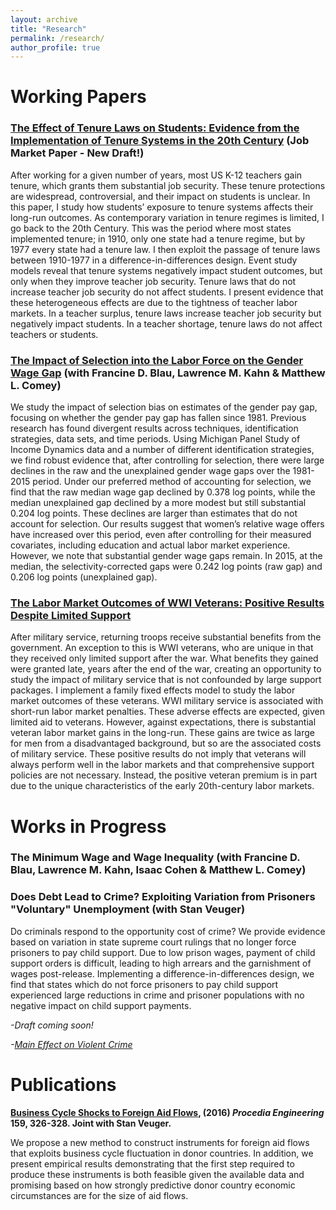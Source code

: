 ```yaml
---
layout: archive
title: "Research"
permalink: /research/
author_profile: true
---
```


# Working Papers

### [The Effect of Tenure Laws on Students: Evidence from the Implementation of Tenure Systems in the 20th Century](https://github.com/nboboshko/nboboshko.github.io/raw/master/files/boboshko_jmp.pdf) (Job Market Paper - New Draft!)

After working for a given number of years, most US K-12 teachers gain tenure, which grants them substantial job security. These tenure protections are widespread, controversial, and their impact on students is unclear. In this paper, I study how students’ exposure to tenure systems affects their long-run outcomes. As contemporary variation in tenure regimes is limited, I go back to the 20th Century. This was the period where most states implemented tenure; in 1910, only one state had a tenure regime, but by 1977 every state had a tenure law. I then exploit the passage of tenure laws between 1910-1977 in a difference-in-differences design. Event study models reveal that tenure systems negatively impact student outcomes, but only when they improve teacher job security. Tenure laws that do not increase teacher job security do not affect students. I present evidence that these heterogeneous effects are due to the tightness of teacher labor markets. In a teacher surplus, tenure laws increase teacher job security but negatively impact students. In a teacher shortage, tenure laws do not affect teachers or students.

### [The Impact of Selection into the Labor Force on the Gender Wage Gap](https://www.nber.org/papers/w28855) (with Francine D. Blau, Lawrence M. Kahn & Matthew L. Comey)

We study the impact of selection bias on estimates of the gender pay gap, focusing on whether the gender pay gap has fallen since 1981. Previous research has found divergent results across techniques, identification strategies, data sets, and time periods. Using Michigan Panel Study of Income Dynamics data and a number of different identification strategies, we find robust evidence that, after controlling for selection, there were large declines in the raw and the unexplained gender wage gaps over the 1981-2015 period. Under our preferred method of accounting for selection, we find that the raw median wage gap declined by 0.378 log points, while the median unexplained gap declined by a more modest but still substantial 0.204 log points. These declines are larger than estimates that do not account for selection. Our results suggest that women’s relative wage offers have increased over this period, even after controlling for their measured covariates, including education and actual labor market experience. However, we note that substantial gender wage gaps remain. In 2015, at the median, the selectivity-corrected gaps were 0.242 log points (raw gap) and 0.206 log points (unexplained gap).

### [The Labor Market Outcomes of WWI Veterans: Positive Results Despite Limited Support](https://github.com/nboboshko/nboboshko.github.io/raw/master/files/BOBOSHKO_WWI_SEP_V2_2020.pdf)

After military service, returning troops receive substantial benefits from the government. An exception 
to this is WWI veterans, who are unique in that they received only limited support after the war. What benefits 
they gained were granted late, years after the end of the war, creating an opportunity to study the impact of 
military service that is not confounded by large support packages. I implement a family fixed effects model to 
study the labor market outcomes of these veterans. WWI military service is associated with short-run labor 
market penalties. These adverse effects are expected, given limited aid to veterans. However, against 
expectations, there is substantial veteran labor market gains in the long-run. These gains are twice as large for 
men from a disadvantaged background, but so are the associated costs of military service. These positive results 
do not imply that veterans will always perform well in the labor markets and that comprehensive support policies 
are not necessary. Instead, the positive veteran premium is in part due to the unique characteristics of the early 
20th-century labor markets. 

# Works in Progress

### The Minimum Wage and Wage Inequality (with Francine D. Blau, Lawrence M. Kahn, Isaac Cohen & Matthew L. Comey)

### Does Debt Lead to Crime? Exploiting Variation from Prisoners "Voluntary" Unemployment (with Stan Veuger) 

Do criminals respond to the opportunity cost of crime? We provide evidence based on variation in state supreme court rulings that no longer force prisoners to pay child support. Due to low prison wages, payment of child support orders is difficult, leading to high arrears and the garnishment of wages post-release. Implementing a difference-in-differences design, we find that states which do not force prisoners to pay child support experienced large reductions in crime and prisoner populations with no negative impact on child support payments.

*-Draft coming soon!*

*-[Main Effect on Violent Crime](https://github.com/nboboshko/nboboshko.github.io/raw/master/files/paper_highlight.pdf)*

# Publications

<b><a href="(https://www.sciencedirect.com/science/article/pii/S1877705816323384?_rdoc=1&_fmt=high&_origin=gateway&_docanchor=&md5=b8429449ccfc9c30159a5f9aeaa92ffb">Business Cycle Shocks to Foreign Aid Flows</a>, (2016) *Procedia Engineering* 159, 326-328. Joint with Stan Veuger.</b>

We propose a new method to construct instruments for foreign aid flows that exploits business cycle fluctuation in donor countries. In addition, we present empirical results demonstrating that the first step required to produce these instruments is both feasible given the available data and promising based on how strongly predictive donor country economic circumstances are for the size of aid flows.
